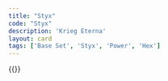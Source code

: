 ```yaml
---
title: "Styx"
code: "Styx"
description: 'Krieg Eterna'
layout: card
tags: ['Base Set', 'Styx', 'Power', 'Hex']
---
```

{{<card-detail-page title="Styx" artwork="Dante and Virgil in Hell by William-Adolphe Bouguereau (1850)" />}}